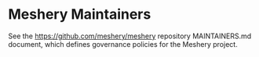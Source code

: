# Meshery Maintainers

See the https://github.com/meshery/meshery repository MAINTAINERS.md document, which defines governance policies for the Meshery project.
